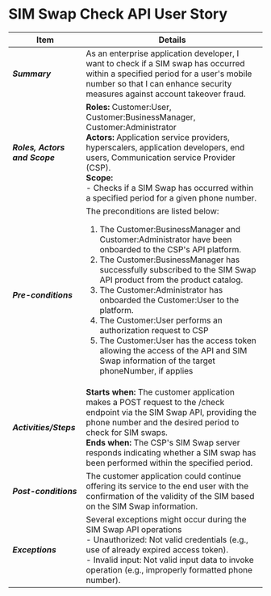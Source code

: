# SIM Swap Check API User Story


| **Item** | **Details** |
| ---- | ------- |
| ***Summary*** | As an enterprise application developer, I want to check if a SIM swap has occurred within a specified period for a user's mobile number so that I can enhance security measures against account takeover fraud.  |
| ***Roles, Actors and Scope*** | **Roles:** Customer:User, Customer:BusinessManager, Customer:Administrator<br> **Actors:** Application service providers, hyperscalers, application developers, end users, Communication service Provider (CSP). <br> **Scope:**  <br> - Checks if a SIM Swap has occurred within a specified period for a given phone number. |
| ***Pre-conditions*** |The preconditions are listed below:<br><ol><li>The Customer:BusinessManager and Customer:Administrator have been onboarded to the CSP's API platform.</li><li>The Customer:BusinessManager has successfully subscribed to the SIM Swap API product from the product catalog.</li><li>The Customer:Administrator has onboarded the Customer:User to the platform.</li><li>The Customer:User performs an authorization request to CSP</li><li>The Customer:User has the access token allowing the access of the API and SIM Swap information of the target phoneNumber, if applies|
| ***Activities/Steps*** | **Starts when:** The customer application makes a POST request to the /check endpoint via the SIM Swap API, providing the phone number and the desired period to check for SIM swaps.<br>**Ends when:** The CSP's SIM Swap server responds indicating whether a SIM swap has been performed within the specified period. |
| ***Post-conditions*** | The customer application could continue offering its service to the end user with the confirmation of the validity of the SIM based on the SIM Swap information.  |
| ***Exceptions*** | Several exceptions might occur during the SIM Swap API operations<br>- Unauthorized: Not valid credentials (e.g., use of already expired access token).<br>- Invalid input: Not valid input data to invoke operation (e.g., improperly formatted phone number).|
